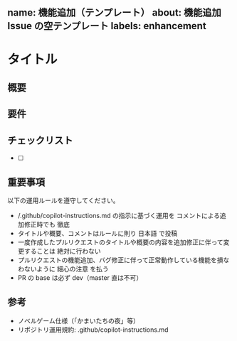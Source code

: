 name: 機能追加（テンプレート）
about: 機能追加 Issue の空テンプレート
labels: enhancement
---

# タイトル
<!-- ここに Issue のタイトル（見出し）を書いてください -->

## 概要
<!-- 目的、背景、達成したいことを簡潔に記載 -->

## 要件
<!-- 箇条書きで必須要件を記載 -->

## チェックリスト
<!-- 実施する作業のチェックリスト（必要に応じて追加/削除） -->
- [ ]

## 重要事項
以下の運用ルールを遵守してください。
- /.github/copilot-instructions.md の指示に基づく運用を コメントによる追加修正時でも 徹底
- タイトルや概要、コメントはルールに則り 日本語 で投稿
- 一度作成したプルリクエストのタイトルや概要の内容を追加修正に伴って変更することは 絶対に行わない
- プルリクエストの機能追加、バグ修正に伴って正常動作している機能を損なわないように 細心の注意 を払う
- PR の base は必ず dev（master 直は不可）

## 参考
 - ノベルゲーム仕様（「かまいたちの夜」等）
 - リポジトリ運用規約: .github/copilot-instructions.md
